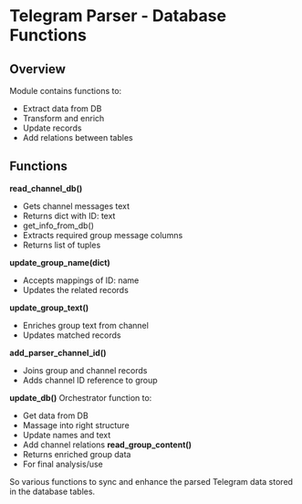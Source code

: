# Telegram Parser - Database Functions
## Overview
Module contains functions to:

* Extract data from DB
* Transform and enrich
* Update records
* Add relations between tables
## Functions

**read_channel_db()**
* Gets channel messages text
* Returns dict with ID: text
* get_info_from_db()
* Extracts required group message columns
* Returns list of tuples
  
**update_group_name(dict)**
* Accepts mappings of ID: name
* Updates the related records
  
**update_group_text()**
* Enriches group text from channel
* Updates matched records
  
**add_parser_channel_id()**
* Joins group and channel records
* Adds channel ID reference to group
  
**update_db()**
Orchestrator function to:
* Get data from DB
* Massage into right structure
* Update names and text
* Add channel relations
**read_group_content()**
* Returns enriched group data
* For final analysis/use
  
So various functions to sync and enhance the parsed Telegram data stored in the database tables.
